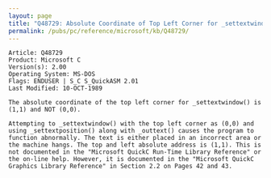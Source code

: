 ```yaml
---
layout: page
title: "Q48729: Absolute Coordinate of Top Left Corner for _settextwindow"
permalink: /pubs/pc/reference/microsoft/kb/Q48729/
---
```


	Article: Q48729
	Product: Microsoft C
	Version(s): 2.00
	Operating System: MS-DOS
	Flags: ENDUSER | S_C S_QuickASM 2.01
	Last Modified: 10-OCT-1989
	
	The absolute coordinate of the top left corner for _settextwindow() is
	(1,1) and NOT (0,0).
	
	Attempting to _settextwindow() with the top left corner as (0,0) and
	using _settextposition() along with _outtext() causes the program to
	function abnormally. The text is either placed in an incorrect area or
	the machine hangs. The top and left absolute address is (1,1). This is
	not documented in the "Microsoft QuickC Run-Time Library Reference" or
	the on-line help. However, it is documented in the "Microsoft QuickC
	Graphics Library Reference" in Section 2.2 on Pages 42 and 43.
